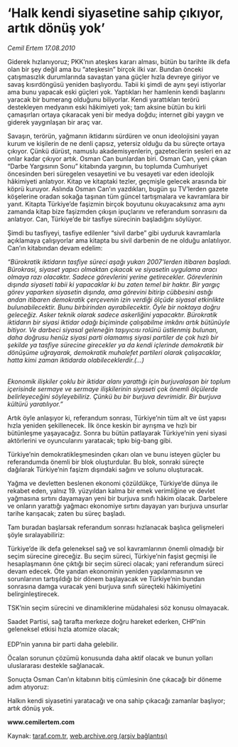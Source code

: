 # ‘Halk kendi siyasetine sahip çıkıyor, artık dönüş yok’

*Cemil Ertem 17.08.2010*

<div class="yazi"><p>Giderek hızlanıyoruz; PKK’nın ateşkes kararı alması, bütün bu tarihte ilk defa olan bir şey değil ama bu “ateşkesin” birçok ilki var. Bundan önceki çatışmasızlık durumlarında savaştan yana güçler hızla devreye giriyor ve savaş kısırdöngüsü yeniden başlıyordu. Tabii ki şimdi de aynı şeyi istiyorlar ama bunu yapacak eski güçleri yok. Yaptıkları her hamlenin kendi başlarını yaracak bir bumerang olduğunu biliyorlar. Kendi yarattıkları terörü destekleyen medyanın eski hâkimiyeti yok; tam aksine bütün bu kirli çamaşırları ortaya çıkaracak yeni bir medya doğdu; internet gibi yaygın ve giderek yaygınlaşan bir araç var. </p>
<p>Savaşın, terörün, yağmanın iktidarını sürdüren ve onun ideolojisini yayan kurum ve kişilerin de ne denli çapsız, yetersiz olduğu da bu süreçte ortaya çıkıyor. Çünkü dürüst, namuslu akademisyenlerin, gazetecilerin sesleri en az onlar kadar çıkıyor artık. Osman Can bunlardan biri. Osman Can, yeni çıkan “Darbe Yargısının Sonu” kitabında yargının, bu toplumda Cumhuriyet öncesinden beri süregelen vesayetini ve bu vesayeti var eden ideolojik hâkimiyeti anlatıyor. Kitap ve kitaptaki tezler, geçmişle gelecek arasında bir köprü kuruyor. Aslında Osman Can’ın yazdıkları, bugün şu TV’lerden gazete köşelerine oradan sokağa taşınan tüm güncel tartışmalara ve kavramlara bir yanıt. Kitapta Türkiye’de faşizmin birçok boyutunu okuyacaksınız ama aynı zamanda kitap bize faşizmden çıkışın ipuçlarını ve referandum sonrasını da anlatıyor. Can, Türkiye’de bir tasfiye sürecinin başladığını söylüyor.</p>
<p>Şimdi bu tasfiyeyi, tasfiye edilenler “sivil darbe” gibi uyduruk kavramlarla açıklamaya çalışıyorlar ama kitapta bu sivil darbenin de ne olduğu anlatılıyor. Can’ın kitabından devam edelim:       </p>
<p><i>“Bürokratik iktidarın tasfiye süreci aşağı yukarı 2007'lerden itibaren başladı. Bürokrasi, siyaset yapıcı olmaktan çıkacak ve siyasetin uygulama aracı olmaya razı olacaktır. Sadece görevlerini yerine getirecekler. Görevlerinin dışında siyaseti tabii ki yapacaklar ki bu zaten temel bir haktır. Bir yargıç görev yaparken siyasetin dışında, ama görevini bitirip cübbesini astığı andan itibaren demokratik çerçevenin izin verdiği ölçüde siyasal etkinlikte bulunabilecektir. Bunu birbirinden ayırabilecektir. Öyle bir noktaya doğru geleceğiz. Asker teknik olarak sadece askerliğini yapacaktır. Bürokratik iktidarın bir siyasi iktidar odağı biçiminde çalışabilme imkânı artık bütünüyle bitiyor. Ve darbeci siyasal geleneğin taşıyıcısı rolünü üstlenmiş bulunan, daha doğrusu henüz siyasi parti olamamış siyasi partiler de çok hızlı bir şekilde ya tasfiye sürecine girecekler ya da kendi içlerinde demokratik bir dönüşüme uğrayarak, demokratik muhalefet partileri olarak çalışacaklar, hatta kimi zaman iktidarda olabileceklerdir.(…) </i></p>
<p><i><br/>Ekonomik ilişkiler çoklu bir iktidar alanı yarattığı için burjuvalaşan bir toplum içerisinde sermaye ve sermaye ilişkilerinin siyaseti çok önemli ölçülerde belirleyeceğini söyleyebiliriz. Çünkü bu bir burjuva devrimidir. Bir burjuva kültürü yaratılıyor.”</i></p>
<p>Artık öyle anlaşıyor ki, referandum sonrası, Türkiye’nin tüm alt ve üst yapısı hızla yeniden şekillenecek. İlk önce keskin bir ayrışma ve hızlı bir bütünleşme yaşayacağız. Sonra bu bütün patlayarak Türkiye’nin yeni siyasi aktörlerini ve oyuncularını yaratacak; tıpkı big-bang gibi. </p>
<p>Türkiye’nin demokratikleşmesinden çıkarı olan ve bunu isteyen güçler bu referandumda önemli bir blok oluşturdular. Bu blok, sonraki süreçte dağılarak Türkiye’nin faşizm dışındaki sağını ve solunu oluşturacak. </p>
<p>Yağma ve devletten beslenen ekonomi çözüldükçe, Türkiye’de dünya ile rekabet eden, yalnız 19. yüzyıldan kalma bir emek verimliğine ve devlet yağmasına sırtını dayamayan yeni bir burjuva sınıfı hâkim olacak. Darbelere ve onların yarattığı yağmacı ekonomiye sırtını dayayan yarı burjuva unsurlar tarihe karışacak; zaten bu süreç başladı.</p>
<p>Tam buradan başlarsak referandum sonrası hızlanacak başlıca gelişmeleri şöyle sıralayabiliriz:</p>
<p>Türkiye’de ilk defa geleneksel sağ ve sol kavramlarının önemli olmadığı bir seçim sürecine gireceğiz. Bu seçim süreci, Türkiye’nin faşist geçmişi ile hesaplaşmanın öne çıktığı bir seçim süreci olacak; yani referandum süreci devam edecek. Öte yandan ekonominin yeniden yapılanmasının ve sorunlarının tartışıldığı bir dönem başlayacak ve Türkiye’nin bundan sonrasına damga vuracak yeni burjuva sınıfı süreçteki hâkimiyetini belirginleştirecek.  </p>
<p>TSK’nin seçim sürecini ve dinamiklerine müdahalesi söz konusu olmayacak.</p>
<p>Saadet Partisi, sağ tarafta merkeze doğru hareket ederken, CHP’nin geleneksel etkisi hızla atomize olacak; <br/><br/>EDP’nin yanına bir parti daha gelebilir.  </p>
<p>Öcalan sorunun çözümü konusunda daha aktif olacak ve bunun yolları uluslararası destekle sağlanacak.</p>
<p>Sonuçta Osman Can’ın kitabının bitiş cümlesinin öne çıkacağı bir döneme adım atıyoruz: </p>
<p>Halkın kendi siyasetini yaratacağı ve ona sahip çıkacağı zamanlar başlıyor; artık dönüş yok.         </p>
<p><b>www.cemilertem.com</b>  </p>
</div>

Kaynak: [taraf.com.tr](http://www.taraf.com.tr:80/cemil-ertem/makale-halk-kendi-siyasetine-sahip-cikiyor-artik-donus.htm), [web.archive.org (arşiv bağlantısı)](http://web.archive.org/web/20100819124219/http://www.taraf.com.tr:80/cemil-ertem/makale-halk-kendi-siyasetine-sahip-cikiyor-artik-donus.htm)
